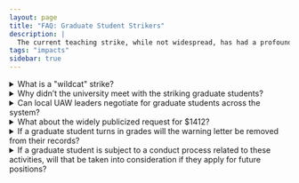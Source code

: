 ```yaml
---
layout: page
title: "FAQ: Graduate Student Strikers"
description: |
  The current teaching strike, while not widespread, has had a profound and negative impact on the mission of our school.  Learn more about how the teaching strike is affecting our undergraduate students, our staff, and the safety of our campus.
tags: "impacts"
sidebar: true
---
```


<details>
<summary>What is a "wildcat" strike?</summary>
<p>UC Santa Cruz graduate students employed as academic student employees are currently represented by the United Autoworkers and under a contract that was ratified in 2018. The University of California’s collective bargaining agreement governs the terms and conditions of employment for readers, tutors, teaching assistants, and graduate student instructors. This contract, including its rights and obligations, applies if a graduate student has an active appointment in one of these positions.</p>

<p>Under the terms of that agreement, academic student employees cannot engage in any strikes, work stoppages, interruptions of work, or any activity that directly or indirectly interferes with university operations while a contract is in place. Withholding grades is direct interference with the university’s operations and a violation of the collective bargaining agreement.
When a group of employees represented by a union defies that union and stages an unauthorized strike, it is known as a "wildcat strike."</p>
</details> 

<details>
<summary>Why didn’t the university meet with the striking graduate students?</summary>

<p>The grade strike is unsanctioned by their union and the striking graduate students are working outside of the union in making demands of the University. Labor law prohibits direct dealing between employees and their employer, which excludes employees’ lawfully recognized union.</p> 
 
<p>Our graduate students play a vital role in supporting our educational mission and their work is deeply valued on our campus. While we cannot and will not take action to open a negotiated systemwide union contract, as the demonstrators have demanded, we’ve met four times with graduate student leaders to help understand the challenges they face. </p>
</details>

<details>
<summary>Can local UAW leaders negotiate for graduate students across the system?</summary>
<p>No, the local UC Santa Cruz UAW representative is not authorized to negotiate on behalf of all graduate students in the collective bargaining process or for employees who are not members of UAW. The University of California negotiated a systemwide contract with UAW 2865, a contract which spans the UC campuses across the state. To discuss terms and conditions of employment, our campus must work through and with the systemwide UAW 2865 organization; this is true even if our campus did not vote to ratify the agreement. Additionally, this contract applies to readers, tutors, teaching assistants and graduate student instructors — not all graduate students.</p>
</details>

<details>
<summary>What about the widely publicized request for $1412?</summary>
<p>Our team for the most part has been unable to replicate this number.  However, using information and methodology cited in early wildcat communications we believe that it may have been calculated as follows:</p>

<p><i>The difference between the average rental price of a 2 and 3 bedroom apartment in Santa Cruz relative to Riverside was calculated to be $1412/month based on Zillow rental data for the last 18 months.</i></p>  

<p>Unfortunately, we believe that a final step--dividing by 2.5 (the average number of people occupying the home) to arrive at a per person average of $565/month was missed.</p>
</details>

<details>
<summary>If a graduate student turns in grades will the warning letter be removed from their records?</summary> 
<p>No. The letters they received are a result of not submitting grades by the Feb 2 deadline.  The dismissal is based on the refusal to submit grades from February 2.</p>
</details>

<details>
<summary>If a graduate student is subject to a conduct process related to these activities, will that be taken into consideration if they apply for future positions?</summary>
<p>UCSC considers academic standing, employment record and student conduct when when evaluating Academic standing, student conduct, and employment performance.</p> </details>

